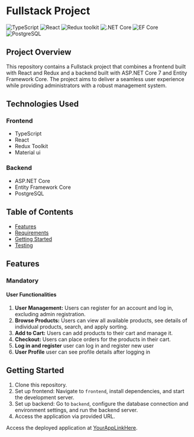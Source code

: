 # Fullstack Project

![TypeScript](https://img.shields.io/badge/TypeScript-v.4-green)
![React](https://img.shields.io/badge/React-v.18-blue)
![Redux toolkit](https://img.shields.io/badge/Redux-v.1.9-brown)
![.NET Core](https://img.shields.io/badge/.NET%20Core-v.7-purple)
![EF Core](https://img.shields.io/badge/EF%20Core-v.7-cyan)
![PostgreSQL](https://img.shields.io/badge/PostgreSQL-v.14-drakblue)

## Project Overview

This repository contains a Fullstack project that combines a frontend built with React and Redux and a backend built with ASP.NET Core 7 and Entity Framework Core. The project aims to deliver a seamless user experience while providing administrators with a robust management system.

## Technologies Used

### Frontend
- TypeScript
- React
- Redux Toolkit
- Material ui

### Backend
- ASP.NET Core
- Entity Framework Core
- PostgreSQL

## Table of Contents

- [Features](#features)
- [Requirements](#requirements)
- [Getting Started](#getting-started)
- [Testing](#testing)

## Features

### Mandatory 

#### User Functionalities
1. **User Management:** Users can register for an account and log in, excluding admin registration.
2. **Browse Products:** Users can view all available products, see details of individual products, search, and apply sorting.
3. **Add to Cart:** Users can add products to their cart and manage it.
4. **Checkout:** Users can place orders for the products in their cart.
5. **Log in and register** user can log in and register new user
6. **User Profile** user can see profile details after logging in



## Getting Started

1. Clone this repository.
2. Set up frontend: Navigate to `frontend`, install dependencies, and start the development server.
3. Set up backend: Go to `backend`, configure the database connection and environment settings, and run the backend server.
4. Access the application via provided URL.

Access the deployed application at [YourAppLinkHere](https://transcendent-piroshki-190cc5.netlify.app).